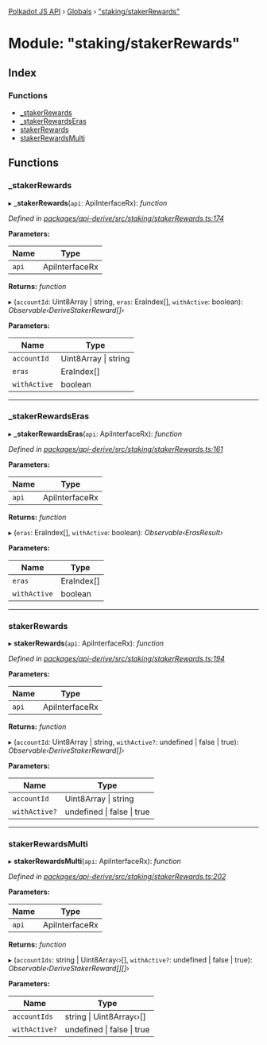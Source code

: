 [Polkadot JS API](../README.md) › [Globals](../globals.md) › ["staking/stakerRewards"](_staking_stakerrewards_.md)

# Module: "staking/stakerRewards"

## Index

### Functions

* [_stakerRewards](_staking_stakerrewards_.md#_stakerrewards)
* [_stakerRewardsEras](_staking_stakerrewards_.md#_stakerrewardseras)
* [stakerRewards](_staking_stakerrewards_.md#stakerrewards)
* [stakerRewardsMulti](_staking_stakerrewards_.md#stakerrewardsmulti)

## Functions

###  _stakerRewards

▸ **_stakerRewards**(`api`: ApiInterfaceRx): *function*

*Defined in [packages/api-derive/src/staking/stakerRewards.ts:174](https://github.com/polkadot-js/api/blob/8bea5e5a3b/packages/api-derive/src/staking/stakerRewards.ts#L174)*

**Parameters:**

Name | Type |
------ | ------ |
`api` | ApiInterfaceRx |

**Returns:** *function*

▸ (`accountId`: Uint8Array | string, `eras`: EraIndex[], `withActive`: boolean): *Observable‹DeriveStakerReward[]›*

**Parameters:**

Name | Type |
------ | ------ |
`accountId` | Uint8Array &#124; string |
`eras` | EraIndex[] |
`withActive` | boolean |

___

###  _stakerRewardsEras

▸ **_stakerRewardsEras**(`api`: ApiInterfaceRx): *function*

*Defined in [packages/api-derive/src/staking/stakerRewards.ts:161](https://github.com/polkadot-js/api/blob/8bea5e5a3b/packages/api-derive/src/staking/stakerRewards.ts#L161)*

**Parameters:**

Name | Type |
------ | ------ |
`api` | ApiInterfaceRx |

**Returns:** *function*

▸ (`eras`: EraIndex[], `withActive`: boolean): *Observable‹ErasResult›*

**Parameters:**

Name | Type |
------ | ------ |
`eras` | EraIndex[] |
`withActive` | boolean |

___

###  stakerRewards

▸ **stakerRewards**(`api`: ApiInterfaceRx): *function*

*Defined in [packages/api-derive/src/staking/stakerRewards.ts:194](https://github.com/polkadot-js/api/blob/8bea5e5a3b/packages/api-derive/src/staking/stakerRewards.ts#L194)*

**Parameters:**

Name | Type |
------ | ------ |
`api` | ApiInterfaceRx |

**Returns:** *function*

▸ (`accountId`: Uint8Array | string, `withActive?`: undefined | false | true): *Observable‹DeriveStakerReward[]›*

**Parameters:**

Name | Type |
------ | ------ |
`accountId` | Uint8Array &#124; string |
`withActive?` | undefined &#124; false &#124; true |

___

###  stakerRewardsMulti

▸ **stakerRewardsMulti**(`api`: ApiInterfaceRx): *function*

*Defined in [packages/api-derive/src/staking/stakerRewards.ts:202](https://github.com/polkadot-js/api/blob/8bea5e5a3b/packages/api-derive/src/staking/stakerRewards.ts#L202)*

**Parameters:**

Name | Type |
------ | ------ |
`api` | ApiInterfaceRx |

**Returns:** *function*

▸ (`accountIds`: string | Uint8Array‹›[], `withActive?`: undefined | false | true): *Observable‹DeriveStakerReward[][]›*

**Parameters:**

Name | Type |
------ | ------ |
`accountIds` | string &#124; Uint8Array‹›[] |
`withActive?` | undefined &#124; false &#124; true |
